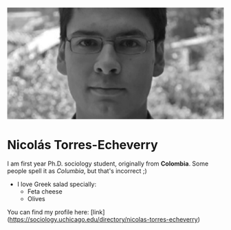 ![alt text](NTE.jpg)

# Nicolás Torres-Echeverry

I am first year Ph.D. sociology student, originally from **Colombia**. Some people spell it as *Columbia*, but that's incorrect ;)   

* I love Greek salad specially:
  + Feta cheese
  + Olives 
  
You can find my profile here: [link] (https://sociology.uchicago.edu/directory/nicolas-torres-echeverry) 




